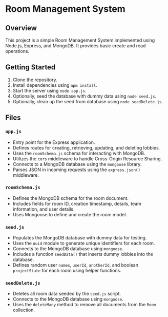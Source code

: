 # Room Management System

## Overview

This project is a simple Room Management System implemented using Node.js, Express, and MongoDB. It provides basic create and read operations.

## Getting Started

1. Clone the repository.
2. Install dependencies using `npm install`.
3. Start the server using `node app.js`.
4. Optionally, seed the database with dummy data using `node seed.js`.
5. Optionally, clean up the seed from database using `node seedDelete.js`.

## Files

### `app.js`

- Entry point for the Express application.
- Defines routes for creating, retrieving, updating, and deleting lobbies.
- Uses the `roomSchema.js` schema for interacting with MongoDB.
- Utilizes the `cors` middleware to handle Cross-Origin Resource Sharing.
- Connects to a MongoDB database using the `mongoose` library.
- Parses JSON in incoming requests using the `express.json()` middleware.

### `roomSchema.js`

- Defines the MongoDB schema for the room document.
- Includes fields for room ID, creation timestamp, details, team information, and user details.
- Uses Mongoose to define and create the room model.

### `seed.js`

- Populates the MongoDB database with dummy data for testing.
- Uses the `uuid` module to generate unique identifiers for each room.
- Connects to the MongoDB database using `mongoose`.
- Includes a function `seedData()` that inserts dummy lobbies into the database.
- Defines random user `names`, `userId`, `anotherId`, and boolean `projectState` for each room using helper functions.

### `seedDelete.js`

- Deletes all room data seeded by the `seed.js` script.
- Connects to the MongoDB database using `mongoose`.
- Uses the `deleteMany` method to remove all documents from the `Room` collection.